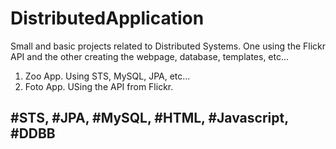 # DistributedApplication

Small and basic projects related to Distributed Systems. 
One using the Flickr API and the other creating the webpage, database, templates, etc...

1) Zoo App. Using STS, MySQL, JPA, etc...
2) Foto App. USing the API from Flickr.

## #STS, #JPA, #MySQL, #HTML, #Javascript, #DDBB 
